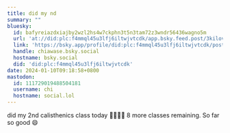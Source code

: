 ```yaml
---
title: did my nd
summary: ""
bluesky:
  id: bafyreiazdxiajby2wzl2hs4w7ckphn3t5n3tam72z3wndr56436wagno5m
  url: 'at://did:plc:f4mmql45u3lfj6iltwjvtcdk/app.bsky.feed.post/3kilovovcf22c'
  link: 'https://bsky.app/profile/did:plc:f4mmql45u3lfj6iltwjvtcdk/post/3kilovovcf22c'
  handle: chiawase.bsky.social
  hostname: bsky.social
  did: 'did:plc:f4mmql45u3lfj6iltwjvtcdk'
date: 2024-01-10T09:18:58+0800
mastodon:
  id: 111729019488504181
  username: chi
  hostname: social.lol
---
```


did my 2nd calisthenics class today 🙌🏻💪🏻 8 more classes remaining. So far so good 😄
